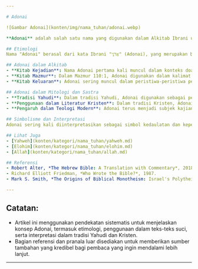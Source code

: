 ```yaml
---

# Adonai

![Gambar Adonai](konten/img/nama_tuhan/adonai.webp)

**Adonai** adalah salah satu nama yang digunakan dalam Alkitab Ibrani untuk merujuk kepada Tuhan. Kata ini secara harfiah berarti "Tuhanku" atau "Penguasa-Ku" dan digunakan sebagai bentuk penghormatan dan pengakuan atas kedaulatan Tuhan. Nama ini sering digunakan dalam doa dan ibadah untuk menggambarkan hubungan antara manusia dengan Tuhan sebagai Penguasa tertinggi.

## Etimologi
Nama "Adonai" berasal dari kata Ibrani "אֲדֹנָי" (Adonai), yang merupakan bentuk jamak dari "Adon" yang berarti "tuan" atau "penguasa". Meskipun bentuknya jamak, Adonai digunakan secara eksklusif sebagai referensi kepada Tuhan yang satu dan unik, terutama dalam konteks Yudaisme. Penggunaan bentuk jamak ini menekankan kebesaran dan keagungan Tuhan.

## Adonai dalam Alkitab
- **Kitab Kejadian**: Nama Adonai pertama kali muncul dalam konteks doa dan penyembahan, di mana Abraham menyebut Tuhan sebagai "Adonai" dalam Kejadian 15:2, "Tuhan Allahku, apakah yang akan Engkau berikan kepadaku?"
- **Kitab Mazmur**: Dalam Mazmur 110:1, Adonai digunakan dalam kalimat "Tuhan berfirman kepada Tuhanku," yang menegaskan kekuasaan Tuhan sebagai Penguasa atas segala sesuatu.
- **Kitab Keluaran**: Adonai sering muncul dalam peristiwa-peristiwa penting, seperti ketika Musa memohon kepada Tuhan dengan menyebut-Nya sebagai Adonai dalam Keluaran 4:10.

## Adonai dalam Mitologi dan Sastra
- **Tradisi Yahudi**: Dalam tradisi Yahudi, Adonai digunakan sebagai pengganti nama suci Tuhan, Yahweh, terutama dalam pembacaan Alkitab. Penggunaan ini dilakukan untuk menghindari penyebutan langsung nama Yahweh, yang dianggap terlalu suci untuk diucapkan sembarangan.
- **Penggunaan dalam Literatur Kristen**: Dalam tradisi Kristen, Adonai diterjemahkan sebagai "Lord" dalam Perjanjian Lama. Penggunaan ini tetap menekankan hubungan yang penuh hormat antara manusia dan Tuhan sebagai Penguasa tertinggi.
- **Pengaruh dalam Teologi Modern**: Adonai terus menjadi subjek kajian dalam teologi, terutama dalam diskusi mengenai bagaimana nama-nama Tuhan mencerminkan karakter dan sifat-Nya dalam kehidupan umat beriman.

## Simbolisme dan Interpretasi
Adonai sering kali diinterpretasikan sebagai simbol kedaulatan dan kepemimpinan Tuhan atas dunia. Penggunaan bentuk jamak dalam Adonai namun dengan makna tunggal, seperti halnya dengan Elohim, memperlihatkan dimensi Tuhan yang kompleks namun tidak terpisah. Adonai juga menggambarkan hubungan intim antara manusia dengan Tuhan, di mana Tuhan dipandang sebagai pemimpin dan penguasa tertinggi yang layak dihormati dan disembah.

## Lihat Juga
- [Yahweh](konten/kategori/nama_tuhan/yahweh.md)
- [Elohim](konten/kategori/nama_tuhan/elohim.md)
- [Allah](konten/kategori/nama_tuhan/allah.md)

## Referensi
- Robert Alter, *The Hebrew Bible: A Translation with Commentary*, 2018.
- Richard Elliott Friedman, *Who Wrote the Bible?*, 1987.
- Mark S. Smith, *The Origins of Biblical Monotheism: Israel's Polytheistic Background and the Ugaritic Texts*, 2001.

---
```


## Catatan:
- Artikel ini menggunakan pendekatan sistematis untuk menjelaskan konsep Adonai, termasuk etimologi, penggunaan dalam teks-teks suci, serta interpretasi dalam tradisi Yahudi dan Kristen.
- Bagian referensi dan pranala luar disediakan untuk memberikan sumber tambahan yang kredibel bagi pembaca yang ingin mendalami lebih lanjut.

---
